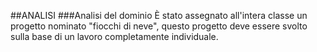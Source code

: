 ##ANALISI
###Analisi del dominio
È stato assegnato all'intera classe un progetto nominato "fiocchi di neve", questo progetto deve essere svolto sulla base di un lavoro completamente individuale.
